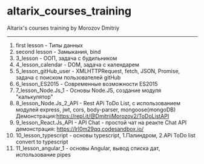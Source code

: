 # altarix_courses_training
Altarix's courses training by Morozov Dmitriy
****

1.  first lesson - Типы данных
2.  second lesson - Замыкания, bind
3.  3_lesson - ООП, задача с будильником
4.  4_lesson_calendar - DOM, задача с календарем
5.  5_lesson_gitHub_user - XMLHTTPRequest, fetch, JSON, Promise, задача с поиском пользователей gitHub
6.  6_lesson_ES2015 - Современные возможности ES2015
7.  7_lesson_Node.Js_1 - Основы Node.JS, создание модуля "калькулятор"
8.  8_lesson_Node.Js_2_API - Rest APi ToDo List, с использованием модулей express, jwt, cors, body-parser, mongoose(mongoDB) 
    Демонстрация:https://repl.it/@DmitriiMorozov2/ToDoListAPI
9.  9_lesson_React.Js_API - API Chat - простой чат на реакте
    Chat API демонстрация: https://lrl0m29qq.codesandbox.io/
10.  10_lesson_typescript - основы typescript, 1.Палиндром, 2.APi ToDo list convert to typescript
11.  11_lesson_angular_1 - основы Angular, вывод списка дат, использование pipes
